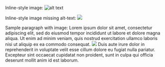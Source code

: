 Inline-style image: 
![alt text](url)

Inline-style image missing alt-text:
![](https://moderatorsampleimages.blob.core.windows.net/samples/sample16.png)

Sample paragraph with image:
Lorem ipsum dolor sit amet, consectetur adipiscing elit, sed do eiusmod tempor incididunt ut labore et dolore magna aliqua. Ut enim ad minim veniam, quis nostrud exercitation ullamco laboris nisi ut aliquip ex ea commodo consequat. ![]([https://moderatorsampleimages.blob.core.windows.net/samples/sample16.png](https://learn.microsoft.com/en-us/azure/cognitive-services/computer-vision/media/quickstarts/presentation.png)) Duis aute irure dolor in reprehenderit in voluptate velit esse cillum dolore eu fugiat nulla pariatur. Excepteur sint occaecat cupidatat non proident, sunt in culpa qui officia deserunt mollit anim id est laborum.
